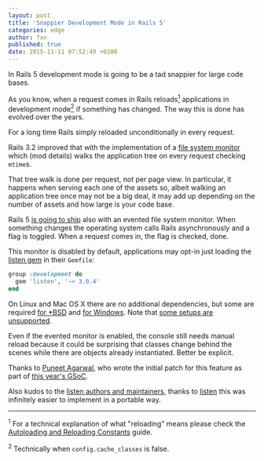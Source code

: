 ```yaml
---
layout: post
title: 'Snappier Development Mode in Rails 5'
categories: edge
author: fxn
published: true
date: 2015-11-11 07:52:49 +0100
---
```


In Rails 5 development mode is going to be a tad snappier for large code bases.

As you know, when a request comes in Rails reloads[<sup>1</sup>](#note-1) applications in
development mode[<sup>2</sup>](#note-2) if something has changed. The way this is done has
evolved over the years.

For a long time Rails simply reloaded unconditionally in every request.

Rails 3.2 improved that with the implementation of a
[file system monitor](https://github.com/rails/rails/blob/72b5a5aae0b2d5ddd3f1cf87d2e5a512207868e2/activesupport/lib/active_support/file_update_checker.rb)
which (mod details) walks the application tree on every request checking `mtime`s.

That tree walk is done per request, not per page view. In particular, it
happens when serving each one of the assets so, albeit walking an application
tree once may not be a big deal, it may add up depending on the number of
assets and how large is your code base.

Rails 5 [is going to ship](https://github.com/rails/rails/pull/22254) also
with an evented file system monitor. When something changes the operating
system calls Rails asynchronously and a flag is toggled. When a request comes
in, the flag is checked, done.

This monitor is disabled by default, applications may opt-in just loading the
[listen gem](https://github.com/guard/listen) in their
`Gemfile`:

```ruby
group :development do
  gem 'listen', '~> 3.0.4'
end
```

On Linux and Mac OS X there are no additional dependencies, but some are
required [for *BSD](https://github.com/guard/listen#on-bsd) and [for
Windows](https://github.com/guard/listen#on-windows). Note that [some setups
are unsupported](https://github.com/guard/listen#issues--limitations).

Even if the evented monitor is enabled, the console still needs manual reload
because it could be surprising that classes change behind the scenes while
there are objects already instantiated. Better be explicit.

Thanks to [Puneet Agarwal](https://github.com/puneet24), who wrote the initial
patch for this feature as part of [this year's
GSoC](https://rubyonrails.org/2015/5/2/welcome-to-gsoc-15).

Also kudos to the [listen authors and
maintainers](https://github.com/guard/listen/graphs/contributors), thanks to
[listen](https://github.com/guard/listen) this was infinitely easier to
implement in a portable way.

* * *

<a name="note-1"></a><sup>1</sup> For a technical explanation of what "reloading" means please check the
[Autoloading and Reloading Constants](http://guides.rubyonrails.org/autoloading_and_reloading_constants.html) guide.

<a name="note-2"></a><sup>2</sup> Technically when `config.cache_classes` is false.

